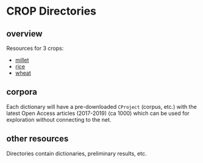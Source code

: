 # CROP Directories

## overview
Resources for 3 crops:
* [millet](millet/OVERVIEW.md)
* [rice](rice/OVERVIEW.md)
* [wheat](wheat/OVERVIEW.md)

## corpora
Each dictionary will have a pre-downloaded `CProject` (corpus, etc.) with the latest Open Access articles (2017-2019) (ca 1000) 
which can be used for exploration without connecting to the net.

## other resources 
Directories contain dictionaries, preliminary results, etc.
